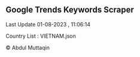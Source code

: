 

## Google Trends Keywords Scraper 
 
Last Update 01-08-2023 , 11:06:14

Country List :
VIETNAM.json



© Abdul Muttaqin 
